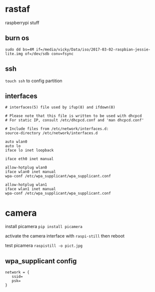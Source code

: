 # rastaf
raspberrypi stuff

burn os
-------

`sudo dd bs=4M if=/media/vicky/Data/iso/2017-03-02-raspbian-jessie-lite.img of=/dev/sdb conv=fsync`


ssh
----

`touch ssh` to config partition

interfaces
----------

```
# interfaces(5) file used by ifup(8) and ifdown(8)

# Please note that this file is written to be used with dhcpcd
# For static IP, consult /etc/dhcpcd.conf and 'man dhcpcd.conf'

# Include files from /etc/network/interfaces.d:
source-directory /etc/network/interfaces.d

auto wlan0
auto lo
iface lo inet loopback

iface eth0 inet manual

allow-hotplug wlan0
iface wlan0 inet manual
wpa-conf /etc/wpa_supplicant/wpa_supplicant.conf

allow-hotplug wlan1
iface wlan1 inet manual
wpa-conf /etc/wpa_supplicant/wpa_supplicant.conf
```

# camera

install picamera `pip install picamera`

activate the camera interface with `raspi-still` then reboot

test picamera `raspistill -o pict.jpg`


wpa_supplicant config
---------------------
```
network = {
   ssid=
   psk=
}
```


